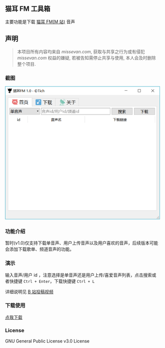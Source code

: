 ## 猫耳 FM 工具箱
主要功能是下载 [猫耳 FM(M 站)](http://www.missevan.com/) 音声

## 声明
> 本项目所有内容均来自 *missevan.com*, 获取与共享之行为或有侵犯 *missevan.com* 权益的嫌疑, 若被告知需停止共享与使用, 本人会及时删除整个项目. 

### 截图
<div align="center">
    <img src="../images/missevan-kit.png" alt="Screenshot">
</div>

### 功能介绍
暂时(v1.0)仅支持下载单音声、用户上传音声以及用户喜欢的音声，后续版本可能会添加下载歌单、频道音声的功能。

### 演示
输入音声/用户 id ，注意选择是单音声还是用户上传/喜爱音声列表，点击搜索或者快捷键 `Ctrl + Enter`，下载快捷键 `Ctrl + L`

详细说明见 [B 站投稿视频](https://space.bilibili.com/9272615/#/)

### 下载使用
[点我下载](https://github.com/LewisTian/PyQt5-tools/releases)

### License
GNU General Public License v3.0 License
